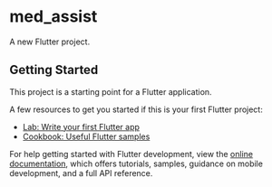  # med_assist 

A new Flutter project. 

## Getting Started
 
This project is a starting point for a Flutter application.
 
A few resources to get you started if this is your first Flutter project:  
 
- [Lab: Write your first Flutter app](https://docs.flutter.dev/get-started/codelab)    
- [Cookbook: Useful Flutter samples](https://docs.flutter.dev/cookbook) 
 
For help getting started with Flutter development, view the
[online documentation](https://docs.flutter.dev/), which offers tutorials,
samples, guidance on mobile development, and a full API reference.
